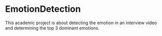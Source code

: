 # EmotionDetection
This academic project is about detecting the emotion in an interview video and determining the top 3 dominant emotions. 
